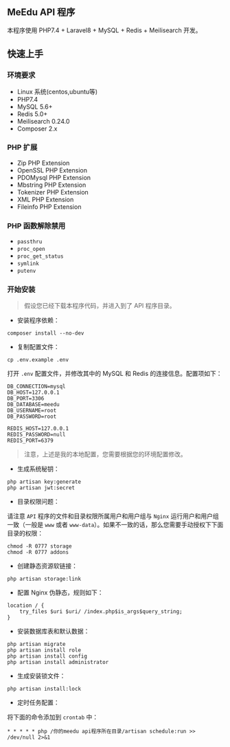 ## MeEdu API 程序

本程序使用 PHP7.4 + Laravel8 + MySQL + Redis + Meilisearch 开发。

## 快速上手

### 环境要求

- Linux 系统(centos,ubuntu等)
- PHP7.4
- MySQL 5.6+
- Redis 5.0+
- Meilisearch 0.24.0
- Composer 2.x

### PHP 扩展

- Zip PHP Extension
- OpenSSL PHP Extension
- PDOMysql PHP Extension
- Mbstring PHP Extension
- Tokenizer PHP Extension
- XML PHP Extension
- Fileinfo PHP Extension

### PHP 函数解除禁用

- `passthru`
- `proc_open`
- `proc_get_status`
- `symlink`
- `putenv`

### 开始安装

> 假设您已经下载本程序代码，并进入到了 API 程序目录。

- 安装程序依赖：  

```
composer install --no-dev
```

- 复制配置文件：  

```
cp .env.example .env
```

打开 `.env` 配置文件，并修改其中的 MySQL 和 Redis 的连接信息。配置项如下：

```
DB_CONNECTION=mysql
DB_HOST=127.0.0.1
DB_PORT=3306
DB_DATABASE=meedu
DB_USERNAME=root
DB_PASSWORD=root

REDIS_HOST=127.0.0.1
REDIS_PASSWORD=null
REDIS_PORT=6379
```

> 注意，上述是我的本地配置，您需要根据您的环境配置修改。

- 生成系统秘钥：

```
php artisan key:generate
php artisan jwt:secret
```

- 目录权限问题：

请注意 `API` 程序的文件和目录权限所属用户和用户组与 `Nginx` 运行用户和用户组一致（一般是 `www` 或者 `www-data`）。如果不一致的话，那么您需要手动授权下下面目录的权限：

```
chmod -R 0777 storage
chmod -R 0777 addons
```

- 创建静态资源软链接：

```
php artisan storage:link
```

- 配置 Nginx 伪静态，规则如下：

```
location / {  
	try_files $uri $uri/ /index.php$is_args$query_string;  
}
```

- 安装数据库表和默认数据：

```
php artisan migrate
php artisan install role
php artisan install config
php artisan install administrator
```

- 生成安装锁文件：

```
php artisan install:lock
```

- 定时任务配置：

将下面的命令添加到 `crontab` 中：

```
* * * * * php /你的meedu api程序所在目录/artisan schedule:run >> /dev/null 2>&1
```